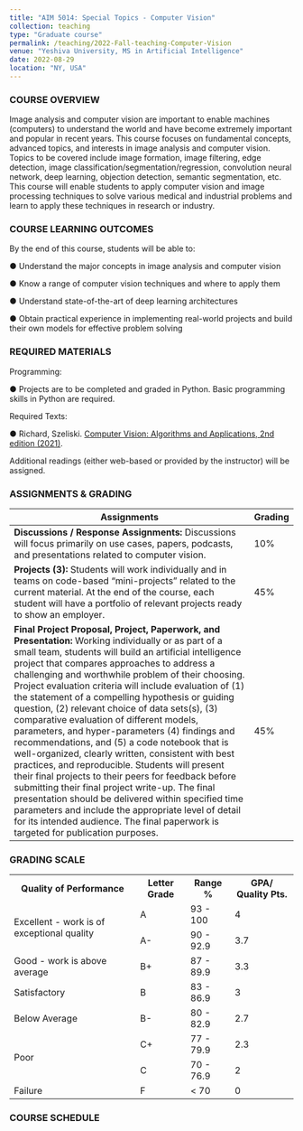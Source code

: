 ```yaml
---
title: "AIM 5014: Special Topics - Computer Vision"
collection: teaching
type: "Graduate course"
permalink: /teaching/2022-Fall-teaching-Computer-Vision
venue: "Yeshiva University, MS in Artificial Intelligence"
date: 2022-08-29
location: "NY, USA"
---
```



### COURSE OVERVIEW 


Image analysis and computer vision are important to enable machines (computers) to understand the world and have become extremely important and popular in recent years. This course focuses on fundamental concepts, advanced topics, and interests in image analysis and computer vision. Topics to be covered include image formation, image filtering, edge detection, image classification/segmentation/regression, convolution neural network, deep learning, objection detection, semantic segmentation, etc. This course will enable students to apply computer vision and image processing techniques to solve various medical and industrial problems and learn to apply these techniques in research or industry.


### COURSE LEARNING OUTCOMES

By the end of this course, students will be able to:

●	Understand the major concepts in image analysis and computer vision 

●	Know a range of computer vision techniques and where to apply them

●	Understand state-of-the-art of deep learning architectures

●	Obtain practical experience in implementing real-world projects and build their own models for effective problem solving



### REQUIRED MATERIALS


Programming: 

●	Projects are to be completed and graded in Python. Basic programming skills in Python are required.

Required Texts:

●	Richard, Szeliski. [Computer Vision: Algorithms and Applications, 2nd edition (2021)](https://szeliski.org/Book/).


Additional readings (either web-based or provided by the instructor) will be assigned.


### ASSIGNMENTS & GRADING


| Assignments           |                           Grading                                   |
| --------         |------------------------------------------------------------ |
| <b> Discussions / Response Assignments: </b> Discussions will focus primarily on use cases, papers, podcasts, and presentations related to computer vision. | 10%|
| <b> Projects (3): </b> Students will work individually and in teams on code-based “mini-projects” related to the current material. At the end of the course, each student will have a portfolio of relevant projects ready to show an employer. |45%                        |
| <b> Final Project Proposal, Project, Paperwork, and Presentation: </b> Working individually or as part of a small team, students will build an artificial intelligence project that compares approaches to address a challenging and worthwhile problem of their choosing.  Project evaluation criteria will include evaluation of (1) the statement of a compelling hypothesis or guiding question, (2) relevant choice of data sets(s), (3) comparative evaluation of different models, parameters, and hyper-parameters (4) findings and recommendations, and (5) a code notebook that is well-organized, clearly written, consistent with best practices, and reproducible. Students will present their final projects to their peers for feedback before submitting their final project write-up.  The final presentation should be delivered within specified time parameters and include the appropriate level of detail for its intended audience. The final paperwork is targeted for publication purposes. |45% |



### GRADING SCALE

<!-- 
| Quality of Performance| Letter Grade | Range % | GPA/ Quality Pts. |
|:--------|:-------:|--------:|--------:|
|/3. spans 3 rows | A   | 93 - 100   | 4.0       |
| ^^| A-  | 90 - 92.9  | 3.7     |
| cell1   | B+  | 87 - 89.9  | 3.3     |
| cell4   | B   | 83 - 86.9  | 3.0       |
| Foot1   | B-  | 80 - 82.9  | 2.7     |
| cell1   | C+  | 77 - 79.9  | 2.3     |
| cell4   | C   | 70 - 76.9  | 2.0       |
| Foot1   | F   | < 70       | 0.0       | -->

<table class="center">
  <tr>
    <th>Quality of Performance</th>
    <th>Letter Grade</th>
    <th>Range % </th>
    <th>GPA/ Quality Pts.</th>
  </tr>

  <tr>
    <td rowspan="2">Excellent - work is of exceptional quality</td>
    <td>A</td>
    <td>93 - 100</td>
    <td>4</td>
  </tr>
  <tr>
    <td> A- </td>
    <td>90 - 92.9</td>
    <td>3.7</td>
  </tr>
  <tr>
    <td> Good - work is above average </td>
    <td>B+ </td>
    <td>87 - 89.9</td>
    <td>3.3</td>
  </tr>
  <tr>
    <td> Satisfactory</td>
    <td>B  </td>
    <td>83 - 86.9 </td>
    <td>3</td>
  </tr>
  <tr>
    <td> Below Average</td>
    <td>B-		</td>
    <td>80 - 82.9</td>
    <td>2.7</td>
  </tr>
  <tr>
    <td rowspan="2">Poor</td>
    <td>C+</td>
    <td>77 - 79.9</td>
    <td>2.3</td>
  </tr>
  <tr>
    <td>C</td>
    <td>70 - 76.9</td>
    <td> 2</td>
  </tr>  
  <tr>
    <td> Failure </td>
    <td>F	 </td>
    <td>< 70</td>
    <td>0</td>
  </tr>
</table>



### COURSE SCHEDULE




